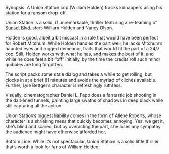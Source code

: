 Synopsis: A Union Station cop (William Holden) tracks kidnappers using his station for a ransom drop-off.

Union Station is a solid, if unremarkable, thriller featuring a re-teaming of <a href="/browse/reviews/sunset-blvd-1950/">Sunset Blvd.</a> stars William Holden and Nancy Olson.

Holden is good, albeit a bit miscast in a role that would have been perfect for Robert Mitchum.  While Holden handles the part well, he lacks Mitchum’s haunted eyes and rugged demeanor, traits that would fit the part of a 24/7 cop.  Still, Holden works with what he has, and makes the best of it, and while he does feel a bit “off” initially, by the time the credits roll such minor quibbles are long forgotten.

The script packs some stale dialog and takes a while to get rolling, but clocks in at a brief 81 minutes and avoids the myriad of clichés available. Further, Lyle Bettger’s character is refreshingly ruthless.

Visually, cinematographer Daniel L. Fapp does a fantastic job shooting in the darkened tunnels, painting large swaths of shadows in deep black while still capturing all the action. 

Union Station’s biggest liability comes in the form of Allene Roberts, whose character is a shrieking mess that quickly becomes annoying.  Yes, we get it, she’s blind and scared, but by overacting the part, she loses any sympathy the audience might have otherwise afforded her.

Bottom Line:  While it’s not spectacular, Union Station is a solid little thriller that’s worth a look for fans of William Holden.
